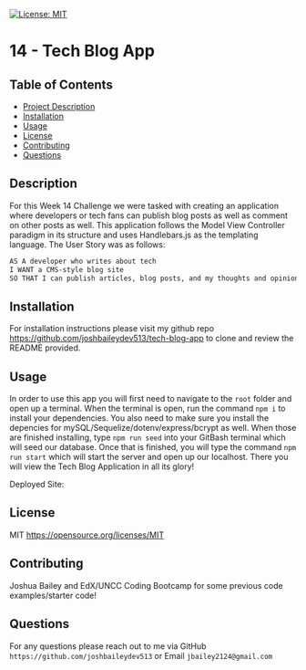 [![License: MIT](https://img.shields.io/badge/License-MIT-yellow.svg)](https://opensource.org/licenses/MIT)
# 14 - Tech Blog App

## Table of Contents
- [Project Description](#description)
- [Installation](#installation)
- [Usage](#usage)
- [License](#license)
- [Contributing](#contributing)
- [Questions](#questions)

## Description
For this Week 14 Challenge we were tasked with creating an application where developers or tech fans can publish blog posts as well as comment on other posts as well. This application follows the Model View Controller paradigm in its structure and uses Handlebars.js as the templating language. The User Story was as follows:

```md
AS A developer who writes about tech 
I WANT a CMS-style blog site
SO THAT I can publish articles, blog posts, and my thoughts and opinions
```

## Installation
For installation instructions please visit my github repo https://github.com/joshbaileydev513/tech-blog-app to clone and review the README provided.

## Usage
In order to use this app you will first need to navigate to the `root` folder and open up a terminal. When the terminal is open, run the command `npm i` to install your dependencies. You also need to make sure you install the depencies for mySQL/Sequelize/dotenv/express/bcrypt as well. When those are finished installing, type `npm run seed` into your GitBash terminal which will seed our database. Once that is finished, you will type the command `npm run start` which will start the server and open up our localhost. There you will view the Tech Blog Application in all its glory!

Deployed Site: 

## License
MIT
https://opensource.org/licenses/MIT

## Contributing
Joshua Bailey and EdX/UNCC Coding Bootcamp for some previous code examples/starter code!

## Questions
For any questions please reach out to me via GitHub `https://github.com/joshbaileydev513` or Email `jbailey2124@gmail.com`